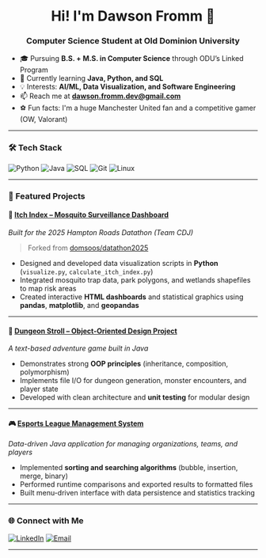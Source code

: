 <!-- Intro Section -->
<h1 align="center">Hi! I'm Dawson Fromm 👋</h1>
<h3 align="center">Computer Science Student at Old Dominion University</h3>

<!-- Quick Bio -->
- 🎓 Pursuing **B.S. + M.S. in Computer Science** through ODU’s Linked Program  
- 🌱 Currently learning **Java, Python, and SQL**  
- 💡 Interests: **AI/ML, Data Visualization, and Software Engineering**  
- 📫 Reach me at **[dawson.fromm.dev@gmail.com](mailto:dawson.fromm.dev@gmail.com)**  
- ⚽ Fun facts: I'm a huge Manchester United fan and a competitive gamer (OW, Valorant)

---

<!-- Tech Stack -->
### 🛠 Tech Stack
![Python](https://img.shields.io/badge/Python-3776AB?style=for-the-badge&logo=python&logoColor=white)
![Java](https://img.shields.io/badge/Java-ED8B00?style=for-the-badge&logo=openjdk&logoColor=white)
![SQL](https://img.shields.io/badge/SQL-4479A1?style=for-the-badge&logo=postgresql&logoColor=white)
![Git](https://img.shields.io/badge/Git-F05032?style=for-the-badge&logo=git&logoColor=white)
![Linux](https://img.shields.io/badge/Linux-FCC624?style=for-the-badge&logo=linux&logoColor=black)

---

<!-- Featured Projects -->
### 🚀 Featured Projects

#### 🦟 [Itch Index – Mosquito Surveillance Dashboard](https://github.com/dasunny/datathon2025)
*Built for the 2025 Hampton Roads Datathon (Team CDJ)*  
> Forked from [domsoos/datathon2025](https://github.com/domsoos/datathon2025)

- Designed and developed data visualization scripts in **Python** (`visualize.py`, `calculate_itch_index.py`)  
- Integrated mosquito trap data, park polygons, and wetlands shapefiles to map risk areas  
- Created interactive **HTML dashboards** and statistical graphics using **pandas**, **matplotlib**, and **geopandas**

---

#### 🧱 [Dungeon Stroll – Object-Oriented Design Project](https://github.com/dasunny/dungeon-stroll)
*A text-based adventure game built in Java*  

- Demonstrates strong **OOP principles** (inheritance, composition, polymorphism)  
- Implements file I/O for dungeon generation, monster encounters, and player state  
- Developed with clean architecture and **unit testing** for modular design

---

#### 🎮 [Esports League Management System](https://github.com/dasunny/esports-league)
*Data-driven Java application for managing organizations, teams, and players*  

- Implemented **sorting and searching algorithms** (bubble, insertion, merge, binary)  
- Performed runtime comparisons and exported results to formatted files  
- Built menu-driven interface with data persistence and statistics tracking

---

<!-- Connect -->
### 🌐 Connect with Me
[![LinkedIn](https://img.shields.io/badge/-LinkedIn-blue?style=flat-square&logo=linkedin)](https://www.linkedin.com/in/dawson-fromm-492115363/)
[![Email](https://img.shields.io/badge/-Email-c14438?style=flat-square&logo=gmail&logoColor=white)](mailto:dawson.fromm.dev@gmail.com)

---
